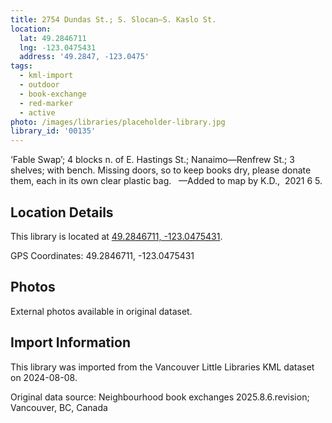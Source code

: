 ```yaml
---
title: 2754 Dundas St.; S. Slocan—S. Kaslo St.
location:
  lat: 49.2846711
  lng: -123.0475431
  address: '49.2847, -123.0475'
tags:
  - kml-import
  - outdoor
  - book-exchange
  - red-marker
  - active
photo: /images/libraries/placeholder-library.jpg
library_id: '00135'
---
```

‘Fable Swap’; 4 blocks n. of E. Hastings St.; Nanaimo—Renfrew St.; 3 shelves; with bench. Missing doors, so to keep books dry, please donate them, each in its own clear plastic bag.  
—Added to map by K.D.,  2021 6 5.

## Location Details

This library is located at [49.2846711, -123.0475431](https://www.google.com/maps?q=49.2846711,-123.0475431).

GPS Coordinates: 49.2846711, -123.0475431

## Photos

External photos available in original dataset.

## Import Information

This library was imported from the Vancouver Little Libraries KML dataset on 2024-08-08.

Original data source: Neighbourhood book exchanges 2025.8.6.revision; Vancouver, BC, Canada
